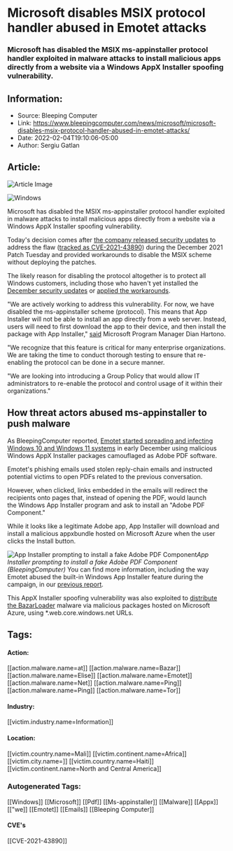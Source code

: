 # Microsoft disables MSIX protocol handler abused in Emotet attacks
### Microsoft has disabled the MSIX ms-appinstaller protocol handler exploited in malware attacks to install malicious apps directly from a website via a Windows AppX Installer spoofing vulnerability.

## Information:
+ Source: Bleeping Computer
+ Link: https://www.bleepingcomputer.com/news/microsoft/microsoft-disables-msix-protocol-handler-abused-in-emotet-attacks/
+ Date: 2022-02-04T19:10:06-05:00
+ Author: Sergiu Gatlan


## Article:
![Article Image](https://www.bleepstatic.com/content/hl-images/2021/07/09/Windows.jpg)

![Windows](https://www.bleepstatic.com/content/hl-images/2021/07/09/Windows.jpg)


Microsoft has disabled the MSIX ms-appinstaller protocol handler exploited in malware attacks to install malicious apps directly from a website via a Windows AppX Installer spoofing vulnerability.


Today's decision comes after [the company released security updates](https://www.bleepingcomputer.com/news/microsoft/microsoft-fixes-windows-appx-installer-zero-day-used-by-emotet/) to address the flaw ([tracked as CVE-2021-43890](https://msrc.microsoft.com/update-guide/en-US/vulnerability/CVE-2021-43890)) during the December 2021 Patch Tuesday and provided workarounds to disable the MSIX scheme without deploying the patches.


The likely reason for disabling the protocol altogether is to protect all Windows customers, including those who haven't yet installed the [December security updates](https://msrc.microsoft.com/update-guide/en-US/vulnerability/CVE-2021-43890#faq) or [applied the workarounds](https://msrc.microsoft.com/update-guide/en-US/vulnerability/CVE-2021-43890#workarounds).


"We are actively working to address this vulnerability. For now, we have disabled the ms-appinstaller scheme (protocol). This means that App Installer will not be able to install an app directly from a web server. Instead, users will need to first download the app to their device, and then install the package with App Installer," [said](https://techcommunity.microsoft.com/t5/windows-it-pro-blog/disabling-the-msix-ms-appinstaller-protocol-handler/ba-p/3119479) Microsoft Program Manager Dian Hartono.


"We recognize that this feature is critical for many enterprise organizations. We are taking the time to conduct thorough testing to ensure that re-enabling the protocol can be done in a secure manner.


"We are looking into introducing a Group Policy that would allow IT administrators to re-enable the protocol and control usage of it within their organizations."


How threat actors abused ms-appinstaller to push malware
--------------------------------------------------------


As BleepingComputer reported, [Emotet started spreading and infecting Windows 10 and Windows 11 systems](https://www.bleepingcomputer.com/news/security/emotet-now-spreads-via-fake-adobe-windows-app-installer-packages/) in early December using malicious Windows AppX Installer packages camouflaged as Adobe PDF software.


Emotet's phishing emails used stolen reply-chain emails and instructed potential victims to open PDFs related to the previous conversation.


However, when clicked, links embedded in the emails will redirect the recipients onto pages that, instead of opening the PDF, would launch the Windows App Installer program and ask to install an "Adobe PDF Component."


While it looks like a legitimate Adobe app, App Installer will download and install a malicious appxbundle hosted on Microsoft Azure when the user clicks the Install button.



![App Installer prompting to install a fake Adobe PDF Component](https://www.bleepstatic.com/images/news/malware/e/emotet/app-installer/install-prompt.jpg)*App Installer prompting to install a fake Adobe PDF Component (BleepingComputer)*
You can find more information, including the way Emotet abused the built-in Windows App Installer feature during the campaign, in our [previous report](https://www.bleepingcomputer.com/news/security/emotet-now-spreads-via-fake-adobe-windows-app-installer-packages/).


This AppX Installer spoofing vulnerability was also exploited to [distribute the BazarLoader](https://www.bleepingcomputer.com/news/security/windows-10-app-installer-abused-in-bazarloader-malware-attacks/) malware via malicious packages hosted on Microsoft Azure, using *.web.core.windows.net URLs.





## Tags:

#### Action:
[[action.malware.name=at]] [[action.malware.name=Bazar]] [[action.malware.name=Elise]] [[action.malware.name=Emotet]] [[action.malware.name=Net]] [[action.malware.name=Ping]] [[action.malware.name=Ping]] [[action.malware.name=Tor]]

#### Industry:
[[victim.industry.name=Information]]

#### Location:
[[victim.country.name=Mali]] [[victim.continent.name=Africa]] [[victim.city.name=]] [[victim.country.name=Haiti]] [[victim.continent.name=North and Central America]]

### Autogenerated Tags:
[[Windows]] [[Microsoft]] [[Pdf]] [[Ms-appinstaller]] [[Malware]] [[Appx]] [["we]] [[Emotet]] [[Emails]] [[Bleeping Computer]]
#### CVE's
[[CVE-2021-43890]]

